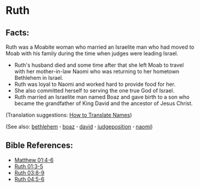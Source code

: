 # Ruth #

## Facts: ##

Ruth was a Moabite woman who married an Israelite man who had moved to Moab with his family during the time when judges were leading Israel.

* Ruth's husband died and some time after that she left Moab to travel with her mother-in-law Naomi who was returning to her hometown Bethlehem in Israel.
* Ruth was loyal to Naomi and worked hard to provide food for her.
* She also committed herself to serving the one true God of Israel.
* Ruth married an Israelite man named Boaz and gave birth to a son who became the grandfather of King David and the ancestor of Jesus Christ.

(Translation suggestions: [How to Translate Names](https://git.door43.org/Door43/en-ta-translate-vol1/src/master/content/translate_names.md))

(See also: [bethlehem](../other/bethlehem.md) **·** [boaz](../other/boaz.md) **·** [david](../other/david.md) **·** [judgeposition](../other/judgeposition.md) **·** [naomi](../other/naomi.md))

## Bible References: ##

* [Matthew 01:4-6](https://door43.org/en/bible/notes/mat/01/04)
* [Ruth 01:3-5](https://door43.org/en/bible/notes/rut/01/03)
* [Ruth 03:8-9](https://door43.org/en/bible/notes/rut/03/08)
* [Ruth 04:5-6](https://door43.org/en/bible/notes/rut/04/05)
